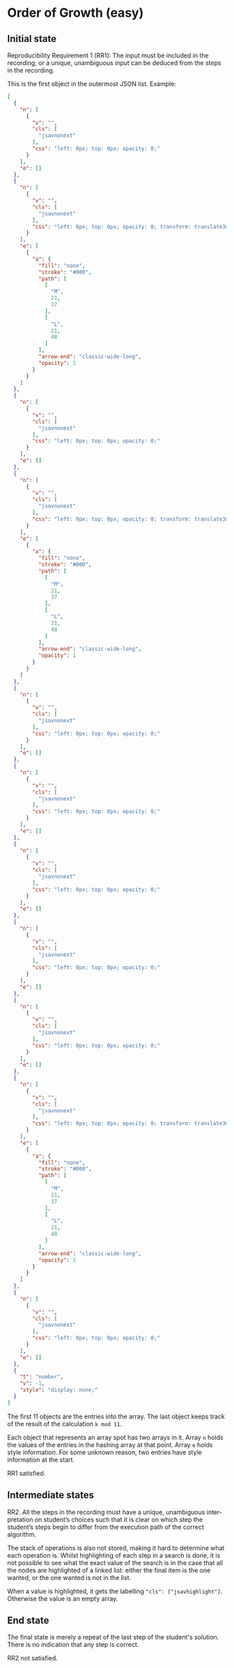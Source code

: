 # Order of Growth (easy)

## Initial state

Reproducibility Requirement 1 (RR1):
The input must be included in the recording, or a unique, unambiguous
input can be deduced from the steps in the recording.

This is the first object in the outermost JSON list. Example:

```json
[
  {
    "n": [
      {
        "v": "",
        "cls": [
          "jsavnonext"
        ],
        "css": "left: 0px; top: 0px; opacity: 0;"
      }
    ],
    "e": []
  },
  {
    "n": [
      {
        "v": "",
        "cls": [
          "jsavnonext"
        ],
        "css": "left: 0px; top: 0px; opacity: 0; transform: translate3d(0px, 0px, 1px);"
      }
    ],
    "e": [
      {
        "a": {
          "fill": "none",
          "stroke": "#000",
          "path": [
            [
              "M",
              21,
              37
            ],
            [
              "L",
              21,
              48
            ]
          ],
          "arrow-end": "classic-wide-long",
          "opacity": 1
        }
      }
    ]
  },
  {
    "n": [
      {
        "v": "",
        "cls": [
          "jsavnonext"
        ],
        "css": "left: 0px; top: 0px; opacity: 0;"
      }
    ],
    "e": []
  },
  {
    "n": [
      {
        "v": "",
        "cls": [
          "jsavnonext"
        ],
        "css": "left: 0px; top: 0px; opacity: 0; transform: translate3d(0px, 0px, 1px);"
      }
    ],
    "e": [
      {
        "a": {
          "fill": "none",
          "stroke": "#000",
          "path": [
            [
              "M",
              21,
              37
            ],
            [
              "L",
              21,
              48
            ]
          ],
          "arrow-end": "classic-wide-long",
          "opacity": 1
        }
      }
    ]
  },
  {
    "n": [
      {
        "v": "",
        "cls": [
          "jsavnonext"
        ],
        "css": "left: 0px; top: 0px; opacity: 0;"
      }
    ],
    "e": []
  },
  {
    "n": [
      {
        "v": "",
        "cls": [
          "jsavnonext"
        ],
        "css": "left: 0px; top: 0px; opacity: 0;"
      }
    ],
    "e": []
  },
  {
    "n": [
      {
        "v": "",
        "cls": [
          "jsavnonext"
        ],
        "css": "left: 0px; top: 0px; opacity: 0;"
      }
    ],
    "e": []
  },
  {
    "n": [
      {
        "v": "",
        "cls": [
          "jsavnonext"
        ],
        "css": "left: 0px; top: 0px; opacity: 0;"
      }
    ],
    "e": []
  },
  {
    "n": [
      {
        "v": "",
        "cls": [
          "jsavnonext"
        ],
        "css": "left: 0px; top: 0px; opacity: 0;"
      }
    ],
    "e": []
  },
  {
    "n": [
      {
        "v": "",
        "cls": [
          "jsavnonext"
        ],
        "css": "left: 0px; top: 0px; opacity: 0; transform: translate3d(0px, 0px, 1px);"
      }
    ],
    "e": [
      {
        "a": {
          "fill": "none",
          "stroke": "#000",
          "path": [
            [
              "M",
              21,
              37
            ],
            [
              "L",
              21,
              48
            ]
          ],
          "arrow-end": "classic-wide-long",
          "opacity": 1
        }
      }
    ]
  },
  {
    "n": [
      {
        "v": "",
        "cls": [
          "jsavnonext"
        ],
        "css": "left: 0px; top: 0px; opacity: 0;"
      }
    ],
    "e": []
  },
  {
    "t": "number",
    "v": -1,
    "style": "display: none;"
  }
]
```

The first 11 objects are the entries into the array. The last object keeps track of the result of the calculation `k mod 11`. 

Each object that represents an array spot has two arrays in it. Array `n` holds the values of the entries in the hashing array at that point. Array `e` holds style information. For some unknown reason, two entries have style information at the start. 

RR1 satisfied.

## Intermediate states

RR2. All the steps in the recording must have a unique, unambiguous inter-
pretation on student’s choices such that it is clear on which step the student’s
steps begin to differ from the execution path of the correct algorithm.

The stack of operations is also not stored, making it hard to determine what each operation is. Whilst highlighting of each step in a search is done, it is not possible to see what the exact value of the search is in the case that all the nodes are highlighted of a linked list: either the final item is the one wanted, or the one wanted is not in the list. 

When a value is highlighted, it gets the labelling `"cls": ["jsavhighlight"]`. Otherwise the value is an empty array. 

## End state

The final state is merely a repeat of the last step of the student's solution. There is no indication that any step is correct.

RR2 not satisfied.
